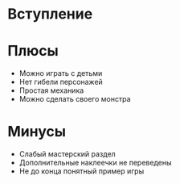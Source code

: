 # Вступление
# Плюсы
* Можно играть с детьми
* Нет гибели персонажей
* Простая механика
* Можно сделать своего монстра
# Минусы
* Слабый мастерский раздел
* Дополнительные наклеечки не переведены
* Не до конца понятный пример игры
